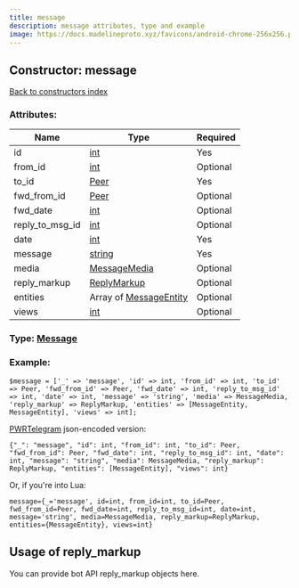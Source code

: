 ```yaml
---
title: message
description: message attributes, type and example
image: https://docs.madelineproto.xyz/favicons/android-chrome-256x256.png
---
```

## Constructor: message  
[Back to constructors index](index.md)



### Attributes:

| Name     |    Type       | Required |
|----------|---------------|----------|
|id|[int](../types/int.md) | Yes|
|from\_id|[int](../types/int.md) | Optional|
|to\_id|[Peer](../types/Peer.md) | Yes|
|fwd\_from\_id|[Peer](../types/Peer.md) | Optional|
|fwd\_date|[int](../types/int.md) | Optional|
|reply\_to\_msg\_id|[int](../types/int.md) | Optional|
|date|[int](../types/int.md) | Yes|
|message|[string](../types/string.md) | Yes|
|media|[MessageMedia](../types/MessageMedia.md) | Optional|
|reply\_markup|[ReplyMarkup](../types/ReplyMarkup.md) | Optional|
|entities|Array of [MessageEntity](../types/MessageEntity.md) | Optional|
|views|[int](../types/int.md) | Optional|



### Type: [Message](../types/Message.md)


### Example:

```
$message = ['_' => 'message', 'id' => int, 'from_id' => int, 'to_id' => Peer, 'fwd_from_id' => Peer, 'fwd_date' => int, 'reply_to_msg_id' => int, 'date' => int, 'message' => 'string', 'media' => MessageMedia, 'reply_markup' => ReplyMarkup, 'entities' => [MessageEntity, MessageEntity], 'views' => int];
```  

[PWRTelegram](https://pwrtelegram.xyz) json-encoded version:

```
{"_": "message", "id": int, "from_id": int, "to_id": Peer, "fwd_from_id": Peer, "fwd_date": int, "reply_to_msg_id": int, "date": int, "message": "string", "media": MessageMedia, "reply_markup": ReplyMarkup, "entities": [MessageEntity], "views": int}
```


Or, if you're into Lua:  


```
message={_='message', id=int, from_id=int, to_id=Peer, fwd_from_id=Peer, fwd_date=int, reply_to_msg_id=int, date=int, message='string', media=MessageMedia, reply_markup=ReplyMarkup, entities={MessageEntity}, views=int}

```



## Usage of reply_markup

You can provide bot API reply_markup objects here.  


